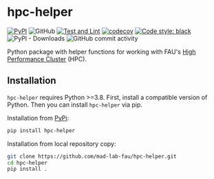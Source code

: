 # hpc-helper

[![PyPI](https://img.shields.io/pypi/v/hpc-helper)](https://pypi.org/project/hpc-helper/)
![GitHub](https://img.shields.io/github/license/mad-lab-fau/hpc-helper)
[![Test and Lint](https://github.com/mad-lab-fau/hpc-helper/actions/workflows/test-and-lint.yml/badge.svg)](https://github.com/mad-lab-fau/hpc-helper/actions/workflows/test-and-lint.yml)
[![codecov](https://codecov.io/gh/mad-lab-fau/hpc-helper/branch/main/graph/badge.svg?token=GOUBR5KPQF)](https://codecov.io/gh/mad-lab-fau/hpc-helper)
[![Code style: black](https://img.shields.io/badge/code%20style-black-000000.svg)](https://github.com/psf/black)
![PyPI - Downloads](https://img.shields.io/pypi/dm/hpc-helper)
![GitHub commit activity](https://img.shields.io/github/commit-activity/m/mad-lab-fau/hpc-helper)

Python package with helper functions for working with FAU's [High Performance Cluster](https://hpc.fau.de/) (HPC).

## Installation

``hpc-helper`` requires Python >=3.8. First, install a compatible version of Python. 
Then you can install ``hpc-helper`` via pip. 

Installation from [PyPi](https://pypi.org/): 
```bash
pip install hpc-helper
```

Installation from local repository copy:
```bash
git clone https://github.com/mad-lab-fau/hpc-helper.git
cd hpc-helper
pip install .
```

